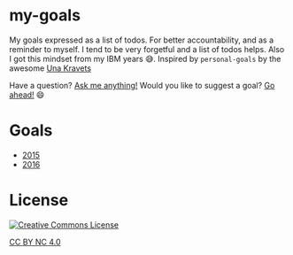 # my-goals
My goals expressed as a list of todos. For better accountability, and as a reminder to myself. I tend to be very forgetful and a list of todos helps. Also I got this mindset from my IBM years :sweat_smile:. Inspired by `personal-goals` by the awesome [Una Kravets](https://github.com/una/personal-goals)

Have a question? [Ask me anything!](https://github.com/claudiopro/ama/issues/new) Would you like to suggest a goal? [Go ahead!](https://github.com/claudiopro/my-goals/issues/new) :smile:

# Goals

* [2015](./2015/goals.md)
* [2016](./2016/goals.md)

# License

<a rel="license" href="http://creativecommons.org/licenses/by-nc/4.0/"><img alt="Creative Commons License" style="border-width:0" src="https://i.creativecommons.org/l/by-nc/4.0/88x31.png" /></a>

[CC BY NC 4.0](http://creativecommons.org/licenses/by-nc/4.0/)
